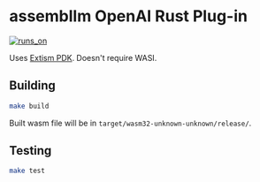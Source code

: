 # assembllm OpenAI Rust Plug-in

[![runs_on](https://img.shields.io/badge/runs_on-Extism-4c30fc.svg?subject=runs_on&status=Extism&color=4c30fc)](https://modsurfer.dylibso.com/module?hash=114e1e892c43baefb4d50cc8b0e9f66df2b2e3177de9293ffdd83898c77e04c7)

Uses [Extism PDK](https://github.com/extism/rust-pdk).  Doesn't require WASI.

## Building

```bash
make build
```

Built wasm file will be in `target/wasm32-unknown-unknown/release/`.

## Testing

```bash
make test
```
